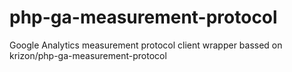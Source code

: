 php-ga-measurement-protocol
===========================

Google Analytics measurement protocol client wrapper bassed on krizon/php-ga-measurement-protocol
